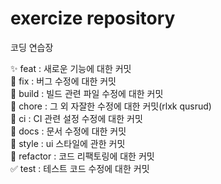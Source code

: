 # exercize repository
코딩 연습장

✨ feat : 새로운 기능에 대한 커밋  
🐛 fix : 버그 수정에 대한 커밋  
👷 build : 빌드 관련 파일 수정에 대한 커밋  
🔨 chore : 그 외 자잘한 수정에 대한 커밋(rlxk qusrud)  
💚 ci : CI 관련 설정 수정에 대한 커밋   
📝 docs : 문서 수정에 대한 커밋  
💄 style : ui 스타일에 관한 커밋  
🎨 refactor : 코드 리팩토링에 대한 커밋   
✅ test : 테스트 코드 수정에 대한 커밋  
